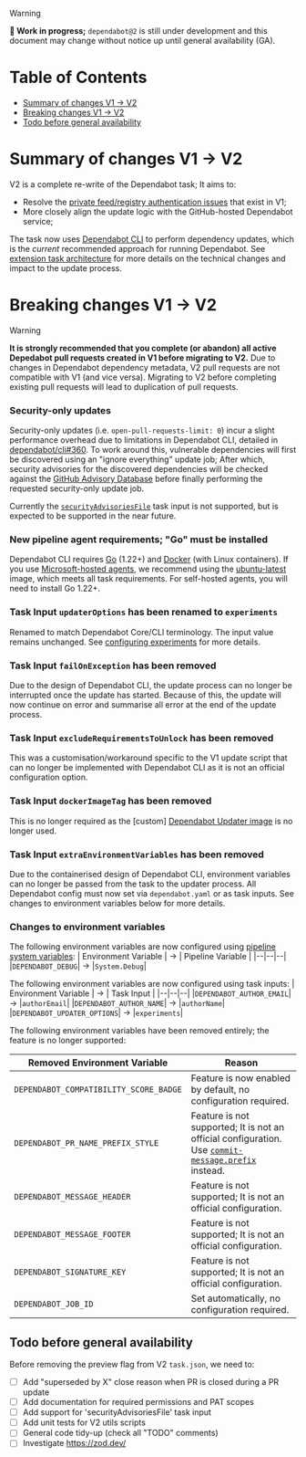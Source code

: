 
> [!WARNING]
> **:construction: Work in progress;** `dependabot@2` is still under development and this document may change without notice up until general availability (GA).

# Table of Contents
- [Summary of changes V1 → V2](#summary-of-changes-v1-v2)
- [Breaking changes V1 → V2](#breaking-changes-v1-v2)
- [Todo before general availability](#todo-before-general-availability)

# Summary of changes V1 → V2
V2 is a complete re-write of the Dependabot task; It aims to:

- Resolve the [private feed/registry authentication issues](https://github.com/tinglesoftware/dependabot-azure-devops/discussions/1317) that exist in V1;
- More closely align the update logic with the GitHub-hosted Dependabot service;

The task now uses [Dependabot CLI](https://github.com/dependabot/cli) to perform dependency updates, which is the _current_ recommended approach for running Dependabot. See [extension task architecture](../extension.md#architecture) for more details on the technical changes and impact to the update process.

# Breaking changes V1 → V2

> [!WARNING]
> **It is strongly recommended that you complete (or abandon) all active Depedabot pull requests created in V1 before migrating to V2.** Due to changes in Dependabot dependency metadata, V2 pull requests are not compatible with V1 (and vice versa). Migrating to V2 before completing existing pull requests will lead to duplication of pull requests.

### Security-only updates
Security-only updates (i.e. `open-pull-requests-limit: 0`) incur a slight performance overhead due to limitations in Dependabot CLI, detailed in [dependabot/cli#360](https://github.com/dependabot/cli/issues/360). To work around this, vulnerable dependencies will first be discovered using an "ignore everything" update job; After which, security advisories for the discovered dependencies will be checked against the [GitHub Advisory Database](https://github.com/advisories) before finally performing the requested security-only update job.

Currently the [`securityAdvisoriesFile`](../../README.md#configuring-security-advisories-and-known-vulnerabilities) task input is not supported, but is expected to be supported in the near future.

### New pipeline agent requirements; "Go" must be installed
Dependabot CLI requires [Go](https://go.dev/doc/install) (1.22+) and [Docker](https://docs.docker.com/engine/install/) (with Linux containers).
If you use [Microsoft-hosted agents](https://learn.microsoft.com/en-us/azure/devops/pipelines/agents/hosted?view=azure-devops&tabs=yaml#software), we recommend using the [ubuntu-latest](https://github.com/actions/runner-images/blob/main/images/ubuntu/Ubuntu2404-Readme.md) image, which meets all task requirements.
For self-hosted agents, you will need to install Go 1.22+.

### Task Input `updaterOptions` has been renamed to `experiments`
Renamed to match Dependabot Core/CLI terminology. The input value remains unchanged. See [configuring experiments](../../README.md#configuring-experiments) for more details.

### Task Input `failOnException` has been removed
Due to the design of Dependabot CLI, the update process can no longer be interrupted once the update has started. Because of this, the update will now continue on error and summarise all error at the end of the update process.

### Task Input `excludeRequirementsToUnlock` has been removed
This was a customisation/workaround specific to the V1 update script that can no longer be implemented with Dependabot CLI as it is not an official configuration option.

### Task Input `dockerImageTag` has been removed
This is no longer required as the [custom] [Dependabot Updater image](../updater.md) is no longer used.

### Task Input `extraEnvironmentVariables` has been removed
Due to the containerised design of Dependabot CLI, environment variables can no longer be passed from the task to the updater process. All Dependabot config must now set via `dependabot.yaml` or as task inputs. See changes to environment variables below for more details.

### Changes to environment variables
The following environment variables are now configured using [pipeline system variables](https://learn.microsoft.com/en-us/azure/devops/pipelines/process/variables?view=azure-devops&tabs=yaml%2Cbatch#system-variables):
| Environment Variable | → | Pipeline Variable |
|--|--|--|
|`DEPENDABOT_DEBUG`| → |`System.Debug`|

The following environment variables are now configured using task inputs:
| Environment Variable | → | Task Input |
|--|--|--|
|`DEPENDABOT_AUTHOR_EMAIL`| → |`authorEmail`|
|`DEPENDABOT_AUTHOR_NAME`| → |`authorName`|
|`DEPENDABOT_UPDATER_OPTIONS`| → |`experiments`|

The following environment variables have been removed entirely; the feature is no longer supported:

| Removed Environment Variable | Reason |
|--|--|
|`DEPENDABOT_COMPATIBILITY_SCORE_BADGE`| Feature is now enabled by default, no configuration required. |
|`DEPENDABOT_PR_NAME_PREFIX_STYLE`| Feature is not supported; It is not an official configuration. Use [`commit-message.prefix`](https://docs.github.com/en/code-security/dependabot/dependabot-version-updates/configuration-options-for-the-dependabot.yml-file#commit-message) instead. |
|`DEPENDABOT_MESSAGE_HEADER`| Feature is not supported; It is not an official configuration. |
|`DEPENDABOT_MESSAGE_FOOTER`| Feature is not supported; It is not an official configuration. |
|`DEPENDABOT_SIGNATURE_KEY`| Feature is not supported; It is not an official configuration. |
|`DEPENDABOT_JOB_ID`| Set automatically, no configuration required. |

## Todo before general availability
Before removing the preview flag from V2 `task.json`, we need to:
 - [ ] Add "superseded by X" close reason when PR is closed during a PR update
 - [ ] Add documentation for required permissions and PAT scopes
 - [ ] Add support for 'securityAdvisoriesFile' task input
 - [ ] Add unit tests for V2 utils scripts
 - [ ] General code tidy-up (check all "TODO" comments)
 - [ ] Investigate https://zod.dev/
